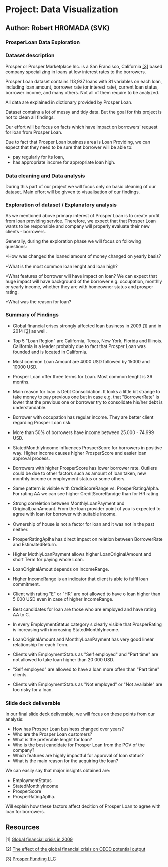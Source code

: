 # Project: Data Visualization

## Author: Robert HROMADA (SVK)


### ProsperLoan Data Exploration


### Dataset description

Prosper or Prosper Marketplace Inc. is a San Francisco, California <a href="#[3]">[3]</a> based company specializing in loans at low interest rates to the borrowers.

Prosper Loan dataset contains 113,937 loans with 81 variables on each loan, including loan amount, borrower rate (or interest rate), current loan status, borrower income, and many others.  Not all of them require to be analyzed.

All data are explained in dictionary provided by Prosper Loan.

Dataset contains a lot of messy and tidy data. But the goal for this project is not to clean all findings. 

Our effort will be focus on facts which have impact on borrowers’ request for loan from Prosper Loan.

Due to fact that Prosper Loan business area is Loan Providing, we can expect that they need to be sure that borrower will be able to:
* pay regularly for its loan,
* has appropriate income for appropriate loan high.


### Data cleaning and Data analysis

During this part of our project we will focus only on basic cleaning of our dataset. Main effort will be givven to visualisation of our findings.

### Exploration of dataset / Explanatory analysis

As we mentioned above primary interest of Prosper Loan is to create profit from loan providing service. Therefore, we expect that that Prosper Loan wants to be responsible and company will properly evaluate their new clients - borrowers.

Generally, during the exploration phase we will focus on following questions:

*How was changed the loaned amount of money changed on yearly basis?

*What is the most common loan lenght and loan high?

*What features of borrower will have impact on loan? We can expect that huge impact will have background of the borrower e.g. occupation, monthly or yearly income, whether they are with homeowner status and prosper rating.

*What was the reason for loan?


### Summary of Findings

* Global financial crises strongly affected loan business in 2009 <a href="#[1]">[1]</a> and in 2014 <a href="#[2]">[2]</a> as well.

* Top 5 "Loan Region" are California, Texas, New York, Florida and Illinois.  California is a leader probably due to fact that Prosper Loan was founded and is located in California.

* Most common Loan Amount are 4000 USD followed by 15000 and 10000 USD.

* Prosper Loan offer three terms for Loan. Most common lenght is 36 months.

* Main reason for loan is Debt Consolidation. It looks a little bit strange to take money to pay previous one but in case e.g. that "BorrowerRate" is lower that the previous one or borrower try to consolidate his/her debt is understandable.

* Borrower with occupation has regular income. They are better client regarding Prosper Loan risk.

* More than 50% of borrowers have income between 25.000 - 74.999 USD.

* StatedMonthlyIncome influences ProsperScore for borrowers in positive way. Higher income causes higher ProsperScore and easier loan approval process.

* Borrowers with higher ProsperScore has lower borrower rate. Outliers could be due to other factors such as amount of loan taken, new monthly income or employment status or some others.

* Same pattern is visible with CreditScoreRange vs. ProsperRatingAlpha. For rating AA we can see higher CreditScoreRandge than for HR rating.

* Strong correletion between MonthlyLoanPayment and OriginalLoanAmount. From the loan provider point of you is expected to agree with loan for borrower with suitable income.

* Ownership of house is not a factor for loan and it was not in the past neither.

* ProsperRatingAplha has direct impact on relation between BorrowerRate and EstimatedReturn.

* Higher MothlyLoanPayment allows higher LoanOriginalAmount and short Term for paying whole Loan.

* LoanOriginalAmout depends on IncomeRange. 

* Higher IncomeRange is an indicator that client is able to fulfil loan commitment.

* Client with rating "E" or "HR" are not allowed to have o loan higher than 5 000 USD even in case of higher IncomeRange.

* Best candidates for loan are those who are employed and have rating AA to C.

* In every EmploymentStatus category s clearly visible that ProsperRating is increasing with increasing StatedMonthlyIncome. 

* LoanOriginalAmount and MonthlyLoanPayment has very good linear relationship for each Term.

* Clients with EmploymentStatus as "Self employed" and "Part time" are not allowed to take loan higher than 20 000 USD.

* "Self employed" are allowed to have a loan more offen than "Part time" clients.

* Clients with EmploymentStatus as "Not employed" or "Not available" are too risky for a loan.


### Slide deck deliverable

In our final slide deck deliverable, we will focus on these points from our analysis:

* How has Prosper Loan business changed over years?
* Who are the Prosper Loan customers?
* What is the preferable lenght for loan?
* Who is the best candidate for Prosper Loan from the POV of the company?
* Which features are highly impactful for approval of loan status?
* What is the main reason for the acquiring the loan?

We can easily say that major insights obtained are:
* EmploymentStatus
* StatedMonthlyIncome
* ProsperScore
* ProsperRatingAplha.

Will explain how these factors affect decition of Prosper Loan to agree with loan for borrowers.


<a id='Resources'></a>
## Resources

<a id="[1]">[1]</a> <a href="https://en.wikipedia.org/wiki/Global_financial_crisis_in_2009">Global financial crisis in 2009</a>

<a id="[2]">[2]</a> <a href="https://www.oecd.org/economy/growth/the-effect-of-the-global-financial-crisis-on-oecd-potential-output-oecd-journal-economic-studies-2014.pdf">The effect of the global financial crisis
on OECD potential output</a>

<a id="[3]">[3]</a> <a href="https://www.prosper.com/plp/about/contact-us/">Prosper Funding LLC</a>

